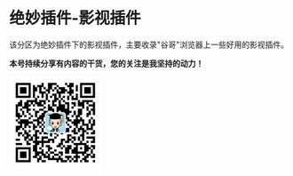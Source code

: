 # 绝妙插件-影视插件

该分区为绝妙插件下的影视插件，主要收录"谷哥"浏览器上一些好用的影视插件。

**本号持续分享有内容的干货，您的关注是我坚持的动力！**

<img src="./../../../_assets/clip_image002.jpg" style="width:33%;" />